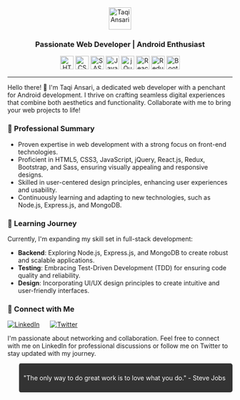 <div align="center">
  <a href="https://github.com/taqi42"><img alt="Taqi Ansari" src="https://img.shields.io/badge/Taqi Ansari-black?logo=github " height=50></a>
  <h3>Passionate Web Developer | Android Enthusiast</h3>
</div>

<div align="center">
  <img alt="HTML" src="https://img.shields.io/badge/HTML-black?logo=HTML5"height=30>
  <img alt="CSS" src="https://img.shields.io/badge/CSS-black?logo=CSS3" height=30>
  <img alt="SASS" src="https://img.shields.io/badge/SASS-black?logo=SASS" height=30>
  <img alt="JavaScript" src="https://img.shields.io/badge/JavaScript-black?logo=JavaScript" height=30>
  <img alt="jQuery" src="https://img.shields.io/badge/jQuery-black?logo=jQuery" height=30>
  <img alt="React" src="https://img.shields.io/badge/React-black?logo=React" height=30>
  <img alt="Redux" src="https://img.shields.io/badge/Redux-black?logo=Redux" height=30>
  <img alt="Bootstrap" src="https://img.shields.io/badge/Bootstrap-black?logo=Bootstrap" height=30>
</div>

---

Hello there! 👋 I'm Taqi Ansari, a dedicated web developer with a penchant for Android development. I thrive on crafting seamless digital experiences that combine both aesthetics and functionality. Collaborate with me to bring your web projects to life!

### 💼 Professional Summary

- Proven expertise in web development with a strong focus on front-end technologies.
- Proficient in HTML5, CSS3, JavaScript, jQuery, React.js, Redux, Bootstrap, and Sass, ensuring visually appealing and responsive designs.
- Skilled in user-centered design principles, enhancing user experiences and usability.
- Continuously learning and adapting to new technologies, such as Node.js, Express.js, and MongoDB.

### 🌱 Learning Journey

Currently, I'm expanding my skill set in full-stack development:
- **Backend**: Exploring Node.js, Express.js, and MongoDB to create robust and scalable applications.
- **Testing**: Embracing Test-Driven Development (TDD) for ensuring code quality and reliability.
- **Design**: Incorporating UI/UX design principles to create intuitive and user-friendly interfaces.


### 🔗 Connect with Me

[![LinkedIn](https://img.shields.io/badge/LinkedIn-Connect-blue?style=for-the-badge&logo=linkedin)](https://www.linkedin.com/in/taqi42/) &nbsp;&nbsp;&nbsp;&nbsp; [![Twitter](https://img.shields.io/badge/Twitter-Follow-blue?style=for-the-badge&logo=twitter)](https://twitter.com/taqi_42)

I'm passionate about networking and collaboration. Feel free to connect with me on LinkedIn for professional discussions or follow me on Twitter to stay updated with my journey.

 <blockquote style="background-color: #333; padding: 10px; border-radius: 5px;">
   <p style="color: white;">"The only way to do great work is to love what you do." - Steve Jobs</p>
 </blockquote>
